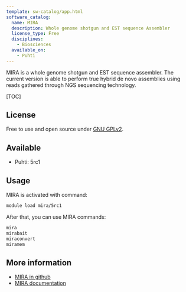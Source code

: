 ```yaml
---
template: sw-catalog/app.html
software_catalog:
  name: MIRA
  description: Whole genome shotgun and EST sequence Assembler
  license_type: Free
  disciplines:
    - Biosciences
  available_on:
    - Puhti
---
```


MIRA is a whole genome shotgun and EST sequence assembler. The current version is able to perform true hybrid de novo 
assemblies using reads gathered through NGS sequencing technology.

[TOC]

## License

Free to use and open source under [GNU GPLv2](https://www.gnu.org/licenses/old-licenses/gpl-2.0.html).

## Available

* Puhti: 5rc1

## Usage

MIRA is activated with command:

```bash
module load mira/5rc1
```

After that, you can use MIRA commands:

```bash
mira
mirabait
miraconvert
miramem
```

## More information

* [MIRA in github](https://github.com/bachev/mira)
* [MIRA documentation](http://mira-assembler.sourceforge.net/docs/DefinitiveGuideToMIRA.html)
